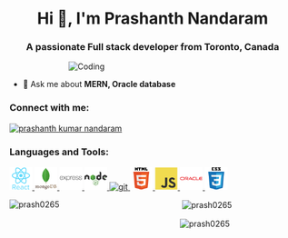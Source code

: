 <h1 align="center">Hi 👋, I'm Prashanth Nandaram</h1>
<h3 align="center">A passionate Full stack developer from Toronto, Canada</h3>
<img
  align="right"
  alt="Coding"
  width="400"
  src="https://media4.giphy.com/media/qgQUggAC3Pfv687qPC/giphy.gif?cid=ecf05e47c2oe8des9v45qxbeofkau123ta88k015piynoe35&ep=v1_gifs_search&rid=giphy.gif&ct=g"
/>


<p align="left">
  <a href="https://twitter.com/" target="blank"
    ><img
      src="https://img.shields.io/twitter/follow/?logo=twitter&style=for-the-badge"
      alt=""
  /></a>
</p>

- 💬 Ask me about **MERN, Oracle database**

<h3 align="left">Connect with me:</h3>
<p align="left">
  <a href="https://linkedin.com/in/prashanth kumar nandaram" target="blank"
    ><img
      align="center"
      src="https://raw.githubusercontent.com/rahuldkjain/github-profile-readme-generator/master/src/images/icons/Social/linked-in-alt.svg"
      alt="prashanth kumar nandaram"
      height="30"
      width="40"
  /></a>
</p>

<h3 align="left">Languages and Tools:</h3>
<p align="left">
  <a href="https://reactjs.org/" target="_blank" rel="noreferrer">
    <img
      src="https://raw.githubusercontent.com/devicons/devicon/master/icons/react/react-original-wordmark.svg"
      alt="react"
      width="40"
      height="40"
    />
  </a>
  <a href="https://www.mongodb.com/" target="_blank" rel="noreferrer">
    <img
      src="https://raw.githubusercontent.com/devicons/devicon/master/icons/mongodb/mongodb-original-wordmark.svg"
      alt="mongodb"
      width="40"
      height="40"
    />
  </a>

  <a href="https://expressjs.com" target="_blank" rel="noreferrer">
    <img
      src="https://raw.githubusercontent.com/devicons/devicon/master/icons/express/express-original-wordmark.svg"
      alt="express"
      width="40"
      height="40"
    />
  </a>
  <a href="https://nodejs.org" target="_blank" rel="noreferrer">
    <img
      src="https://raw.githubusercontent.com/devicons/devicon/master/icons/nodejs/nodejs-original-wordmark.svg"
      alt="nodejs"
      width="40"
      height="40"
    />
  </a>
  <a href="https://git-scm.com/" target="_blank" rel="noreferrer">
    <img
      src="https://www.vectorlogo.zone/logos/git-scm/git-scm-icon.svg"
      alt="git"
      width="40"
      height="40"
    />
  </a>
  <a href="https://www.w3.org/html/" target="_blank" rel="noreferrer">
    <img
      src="https://raw.githubusercontent.com/devicons/devicon/master/icons/html5/html5-original-wordmark.svg"
      alt="html5"
      width="40"
      height="40"
    />
  </a>
  <a
    href="https://developer.mozilla.org/en-US/docs/Web/JavaScript"
    target="_blank"
    rel="noreferrer"
  >
    <img
      src="https://raw.githubusercontent.com/devicons/devicon/master/icons/javascript/javascript-original.svg"
      alt="javascript"
      width="40"
      height="40"
    />
  </a>


  <a href="https://www.oracle.com/" target="_blank" rel="noreferrer">
    <img
      src="https://raw.githubusercontent.com/devicons/devicon/master/icons/oracle/oracle-original.svg"
      alt="oracle"
      width="40"
      height="40"
    />
  </a>
  <a href="https://www.w3schools.com/css/" target="_blank" rel="noreferrer">
  <img
    src="https://raw.githubusercontent.com/devicons/devicon/master/icons/css3/css3-original-wordmark.svg"
    alt="css3"
  width="40"
      height="40"
  />
</a>
</p>


<p>
  <img
    align="left"
    src="https://github-readme-stats.vercel.app/api/top-langs?username=prash0265&show_icons=true&locale=en&layout=compact"
    alt="prash0265"
    height="150"
    width="300"
  />
</p>

<p>
  &nbsp;<img
    align="center"
    src="https://github-readme-stats.vercel.app/api?username=prash0265&show_icons=true&locale=en"
    alt="prash0265"
    height="150"
    width="300"
  />
</p>

<p>
  <img
    align="center"
    src="https://github-readme-streak-stats.herokuapp.com/?user=prash0265&"
    alt="prash0265"
    height="150"
    width="300"
  />
</p>
